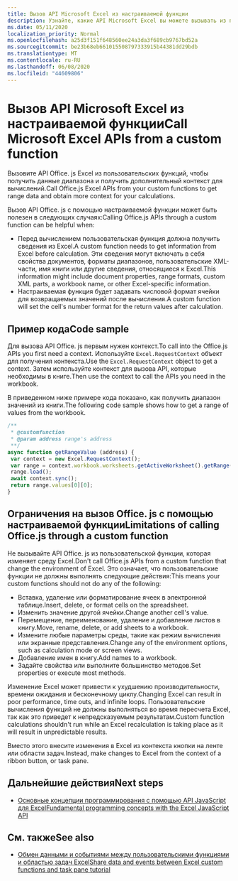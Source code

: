 ```yaml
---
title: Вызов API Microsoft Excel из настраиваемой функции
description: Узнайте, какие API Microsoft Excel вы можете вызывать из пользовательской функции.
ms.date: 05/11/2020
localization_priority: Normal
ms.openlocfilehash: a25d3f151f648560ee24a3da3f689cb9767bd52a
ms.sourcegitcommit: be23b68eb661015508797333915b44381dd29bdb
ms.translationtype: MT
ms.contentlocale: ru-RU
ms.lasthandoff: 06/08/2020
ms.locfileid: "44609806"
---
```

# <a name="call-microsoft-excel-apis-from-a-custom-function"></a><span data-ttu-id="a5161-103">Вызов API Microsoft Excel из настраиваемой функции</span><span class="sxs-lookup"><span data-stu-id="a5161-103">Call Microsoft Excel APIs from a custom function</span></span>

<span data-ttu-id="a5161-104">Вызовите API Office. js Excel из пользовательских функций, чтобы получить данные диапазона и получить дополнительный контекст для вычислений.</span><span class="sxs-lookup"><span data-stu-id="a5161-104">Call Office.js Excel APIs from your custom functions to get range data and obtain more context for your calculations.</span></span>

<span data-ttu-id="a5161-105">Вызов API Office. js с помощью настраиваемой функции может быть полезен в следующих случаях:</span><span class="sxs-lookup"><span data-stu-id="a5161-105">Calling Office.js APIs through a custom function can be helpful when:</span></span>

- <span data-ttu-id="a5161-106">Перед вычислением пользовательская функция должна получить сведения из Excel.</span><span class="sxs-lookup"><span data-stu-id="a5161-106">A custom function needs to get information from Excel before calculation.</span></span> <span data-ttu-id="a5161-107">Эти сведения могут включать в себя свойства документов, форматы диапазонов, пользовательские XML-части, имя книги или другие сведения, относящиеся к Excel.</span><span class="sxs-lookup"><span data-stu-id="a5161-107">This information might include document properties, range formats, custom XML parts, a workbook name, or other Excel-specific information.</span></span>
- <span data-ttu-id="a5161-108">Настраиваемая функция будет задавать числовой формат ячейки для возвращаемых значений после вычисления.</span><span class="sxs-lookup"><span data-stu-id="a5161-108">A custom function will set the cell's number format for the return values after calculation.</span></span>

## <a name="code-sample"></a><span data-ttu-id="a5161-109">Пример кода</span><span class="sxs-lookup"><span data-stu-id="a5161-109">Code sample</span></span>

<span data-ttu-id="a5161-110">Для вызова API Office. js первым нужен контекст.</span><span class="sxs-lookup"><span data-stu-id="a5161-110">To call into the Office.js APIs you first need a context.</span></span> <span data-ttu-id="a5161-111">Используйте `Excel.RequestContext` объект для получения контекста.</span><span class="sxs-lookup"><span data-stu-id="a5161-111">Use the `Excel.RequestContext` object to get a context.</span></span> <span data-ttu-id="a5161-112">Затем используйте контекст для вызова API, которые необходимы в книге.</span><span class="sxs-lookup"><span data-stu-id="a5161-112">Then use the context to call the APIs you need in the workbook.</span></span>

<span data-ttu-id="a5161-113">В приведенном ниже примере кода показано, как получить диапазон значений из книги.</span><span class="sxs-lookup"><span data-stu-id="a5161-113">The following code sample shows how to get a range of values from the workbook.</span></span>

```JavaScript
/**
 * @customfunction
 * @param address range's address
 **/
async function getRangeValue (address) {
 var context = new Excel.RequestContext();
 var range = context.workbook.worksheets.getActiveWorksheet().getRange(address);
 range.load();
 await context.sync();
 return range.values[0][0];
}
```

## <a name="limitations-of-calling-officejs-through-a-custom-function"></a><span data-ttu-id="a5161-114">Ограничения на вызов Office. js с помощью настраиваемой функции</span><span class="sxs-lookup"><span data-stu-id="a5161-114">Limitations of calling Office.js through a custom function</span></span>

<span data-ttu-id="a5161-115">Не вызывайте API Office. js из пользовательской функции, которая изменяет среду Excel.</span><span class="sxs-lookup"><span data-stu-id="a5161-115">Don't call Office.js APIs from a custom function that change the environment of Excel.</span></span> <span data-ttu-id="a5161-116">Это означает, что пользовательские функции не должны выполнять следующие действия:</span><span class="sxs-lookup"><span data-stu-id="a5161-116">This means your custom functions should not do any of the following:</span></span>

- <span data-ttu-id="a5161-117">Вставка, удаление или форматирование ячеек в электронной таблице.</span><span class="sxs-lookup"><span data-stu-id="a5161-117">Insert, delete, or format cells on the spreadsheet.</span></span>
- <span data-ttu-id="a5161-118">Изменить значение другой ячейки.</span><span class="sxs-lookup"><span data-stu-id="a5161-118">Change another cell's value.</span></span>
- <span data-ttu-id="a5161-119">Перемещение, переименование, удаление и добавление листов в книгу.</span><span class="sxs-lookup"><span data-stu-id="a5161-119">Move, rename, delete, or add sheets to a workbook.</span></span>
- <span data-ttu-id="a5161-120">Измените любые параметры среды, такие как режим вычисления или экранные представления.</span><span class="sxs-lookup"><span data-stu-id="a5161-120">Change any of the environment options, such as calculation mode or screen views.</span></span>
- <span data-ttu-id="a5161-121">Добавление имен в книгу.</span><span class="sxs-lookup"><span data-stu-id="a5161-121">Add names to a workbook.</span></span>
- <span data-ttu-id="a5161-122">Задайте свойства или выполните большинство методов.</span><span class="sxs-lookup"><span data-stu-id="a5161-122">Set properties or execute most methods.</span></span>

<span data-ttu-id="a5161-123">Изменение Excel может привести к ухудшению производительности, времени ожидания и бесконечному циклу.</span><span class="sxs-lookup"><span data-stu-id="a5161-123">Changing Excel can result in poor performance, time outs, and infinite loops.</span></span> <span data-ttu-id="a5161-124">Пользовательские вычисления функций не должны выполняться во время пересчета Excel, так как это приведет к непредсказуемым результатам.</span><span class="sxs-lookup"><span data-stu-id="a5161-124">Custom function calculations shouldn't run while an Excel recalculation is taking place as it will result in unpredictable results.</span></span>

<span data-ttu-id="a5161-125">Вместо этого внесите изменения в Excel из контекста кнопки на ленте или области задач.</span><span class="sxs-lookup"><span data-stu-id="a5161-125">Instead, make changes to Excel from the context of a ribbon button, or task pane.</span></span>

## <a name="next-steps"></a><span data-ttu-id="a5161-126">Дальнейшие действия</span><span class="sxs-lookup"><span data-stu-id="a5161-126">Next steps</span></span>

- [<span data-ttu-id="a5161-127">Основные концепции программирования с помощью API JavaScript для Excel</span><span class="sxs-lookup"><span data-stu-id="a5161-127">Fundamental programming concepts with the Excel JavaScript API</span></span>](../reference/overview/excel-add-ins-reference-overview.md)

## <a name="see-also"></a><span data-ttu-id="a5161-128">См. также</span><span class="sxs-lookup"><span data-stu-id="a5161-128">See also</span></span>

- [<span data-ttu-id="a5161-129">Обмен данными и событиями между пользовательскими функциями и областью задач Excel</span><span class="sxs-lookup"><span data-stu-id="a5161-129">Share data and events between Excel custom functions and task pane tutorial</span></span>](../tutorials/share-data-and-events-between-custom-functions-and-the-task-pane-tutorial.md)
